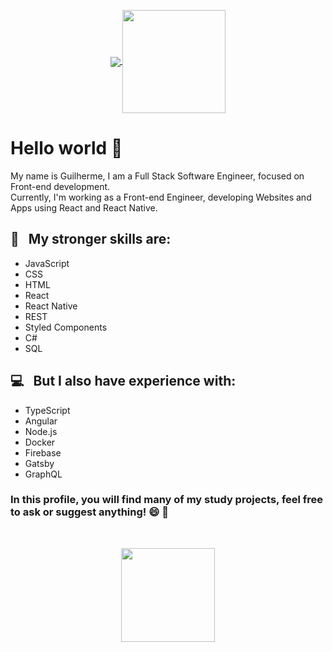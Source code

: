 <p align="center">
  <a href="https://github.com/anuraghazra/github-readme-stats">
    <img
      align="center"
      src="https://github-readme-stats.vercel.app/api/top-langs/?username=guilhermekuni&layout=compact&theme=dracula"
    />
  </a>
  <a href="https://github.com/anuraghazra/github-readme-stats">
    <img
      align="center"
      height="165"
      src="https://github-readme-stats.vercel.app/api?username=guilhermekuni&count_private=true&show_icons=true&custom_title=Github%20Status&hide=issues&theme=dracula"
    />
  </a>
</p>

# Hello world 👋

My name is Guilherme, I am a Full Stack Software Engineer, focused on Front-end development. <br />
Currently, I'm working as a Front-end Engineer, developing Websites and Apps using React and React Native.

 ## :rocket: &nbsp; My stronger skills are: 
 - JavaScript
 - CSS
 - HTML
 - React
 - React Native
 - REST
 - Styled Components
 - C#
 - SQL
 
 ## :computer: &nbsp; But I also have experience with:
 - TypeScript
 - Angular
 - Node.js
 - Docker
 - Firebase
 - Gatsby
 - GraphQL

### In this profile, you will find many of my study projects, feel free to ask or suggest anything! 😄 💬

<br />
<p align="center">
  <img src="https://github.com/guilhermekuni/guilhermekuni/blob/master/images/kuni-octocat.png" height="150px" />
</p>

